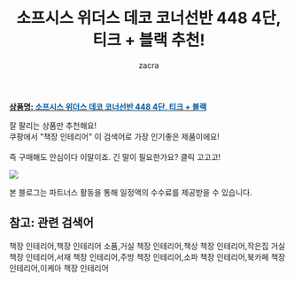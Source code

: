 ﻿---
layout: post
title:  "소프시스 위더스 데코 코너선반 448 4단, 티크 + 블랙 추천!"
author: zacra
categories: [ 아이템 ]
tags: [책장 인테리어,책장 인테리어 소품,거실 책장 인테리어,책상 책장 인테리어,작은집 거실 책장 인테리어,서재 책장 인테리어,주방 책장 인테리어,소파 책장 인테리어,북카페 책장 인테리어,이케아 책장 인테리어]
image: https://static.coupangcdn.com/image/retail/images/2016/07/20/18/8/a37848a7-3cc8-4963-bc19-61d6c12853d9.jpg 
description: "쿠팡에서 책장 인테리어 관련 상품으로 가장 잘팔리는 제품 중 하나라는 사실!!."
rating: 4.5
---

<a href="https://link.coupang.com/re/AFFSDP?lptag=AF8407795&pageKey=5512830&itemId=24995610&vendorItemId=3036970228&traceid=V0-153-e45c0c0d14a94396"><b>상품명: <font color='#01579B'>소프시스 위더스 데코 코너선반 448 4단, 티크 + 블랙</font></b></a>

잘 팔리는 상품만 추천해요!<br/>
쿠팡에서 "책장 인테리어" 이 검색어로 가장 인기좋은 제품이에요!<br/><br/>
즉 구매해도 안심이다 이말이죠. 긴 말이 필요한가요? 클릭 고고고! <br/>



<a href="https://link.coupang.com/re/AFFSDP?lptag=AF8407795&pageKey=5512830&itemId=24995610&vendorItemId=3036970228&traceid=V0-153-e45c0c0d14a94396"><img src="https://thumbnail10.coupangcdn.com/thumbnails/remote/q89/image/product/content/vendorItem/2017/09/18/24995610/ab31c6b6-a81b-4f03-9c0c-cda53733990c.jpg"></a> 

본 블로그는 파트너스 활동을 통해 일정액의 수수료를 제공받을 수 있습니다.

## 참고: 관련 검색어    
책장 인테리어,책장 인테리어 소품,거실 책장 인테리어,책상 책장 인테리어,작은집 거실 책장 인테리어,서재 책장 인테리어,주방 책장 인테리어,소파 책장 인테리어,북카페 책장 인테리어,이케아 책장 인테리어